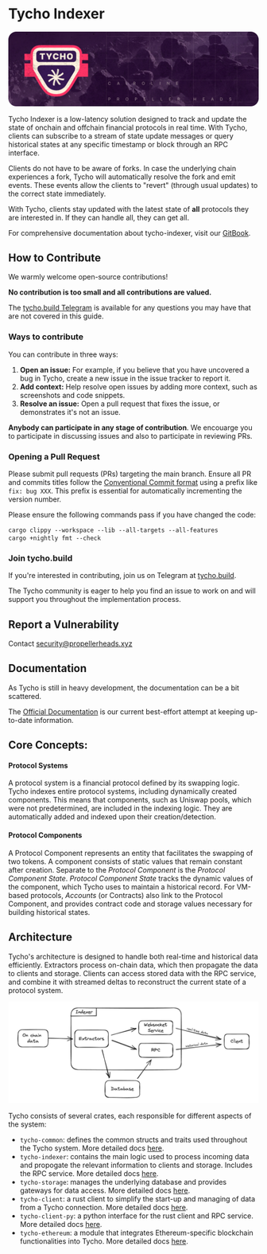 # Tycho Indexer

![Tycho Indexer](./assets/tycho.png)

Tycho Indexer is a low-latency solution designed to track and update the state of onchain and offchain financial
protocols in real time. With Tycho, clients can subscribe to a stream of state update messages or query historical
states at any specific timestamp or block through an RPC interface.

Clients do not have to be aware of forks. In case the underlying chain experiences a fork, Tycho will automatically
resolve the fork and emit events. These events allow the clients to "revert" (through usual updates) to the correct
state immediately.

With Tycho, clients stay updated with the latest state of **all** protocols they are interested in. If they can handle
all, they can get all.

For comprehensive documentation about tycho-indexer, visit our [GitBook](https://docs.propellerheads.xyz/tycho/for-solvers/indexer).

## How to Contribute

We warmly welcome open-source contributions!

**No contribution is too small and all contributions are valued.**

The [tycho.build Telegram](https://t.me/+B4CNQwv7dgIyYTJl) is available for any questions you may have that are not
covered in this guide.

### Ways to contribute

You can contribute in three ways:

1. **Open an issue:** For example, if you believe that you have uncovered a bug
   in Tycho, create a new issue in the issue tracker to report it.
2. **Add context:** Help resolve open issues by adding more context,
   such as screenshots and code snippets.
3. **Resolve an issue:** Open a pull request that fixes the issue, or demonstrates it's not an issue.

**Anybody can participate in any stage of contribution**. We encouarge you to participate in discussing issues and also to
participate in reviewing PRs.

### Opening a Pull Request

Please submit pull requests (PRs) targeting the main branch. Ensure all PR and commits titles follow the [Conventional Commit format](https://www.conventionalcommits.org/en/v1.0.0/) using a prefix like `fix: bug XXX`. This prefix is essential for automatically incrementing the version number.

Please ensure the following commands pass if you have changed the code:

```
cargo clippy --workspace --lib --all-targets --all-features
cargo +nightly fmt --check
```

### Join tycho.build

If you're interested in contributing, join us on Telegram at [tycho.build](https://t.me/+B4CNQwv7dgIyYTJl).

The Tycho community is eager to help you find an issue to work on and will support you throughout the
implementation process.

## Report a Vulnerability

Contact [security@propellerheads.xyz](mailto:security@propellerheads.xyz)

## Documentation

As Tycho is still in heavy development, the documentation can be a bit scattered.

The [Official Documentation](https://docs.propellerheads.xyz/tycho) is our
current best-effort attempt at keeping up-to-date information.

## Core Concepts:

#### Protocol Systems

A protocol system is a financial protocol defined by its swapping logic. Tycho indexes entire protocol systems, 
including dynamically created components. This means that components, such as Uniswap pools, which were not predetermined, 
are included in the indexing logic. They are automatically added and indexed upon their creation/detection.

#### Protocol Components

A Protocol Component represents an entity that facilitates the swapping of two tokens. A component consists of static
values that remain constant after creation. Separate to the _Protocol Component_ is the _Protocol Component State_.
_Protocol Component State_ tracks the dynamic values of the component, which Tycho uses to maintain a historical record.
For VM-based protocols, _Accounts_ (or Contracts) also link to the Protocol Component, and provides contract code and
storage values necessary for building historical states.

## Architecture

Tycho's architecture is designed to handle both real-time and historical data efficiently. Extractors process on-chain data,
which then propagate the data to clients and storage. Clients can access stored data with the RPC service,
and combine it with streamed deltas to reconstruct the current state of a protocol system.

![Tycho Flow Diagram](./assets/tycho_flow_diagram.png)

Tycho consists of several crates, each responsible for different aspects of the system:

- `tycho-common`: defines the common structs and traits used throughout the Tycho system. More detailed docs [here](./tycho-common/README.md).
- `tycho-indexer`: contains the main logic used to process incoming data and propogate the relevant information to clients and storage. Includes the RPC service. More detailed docs [here](./tycho-indexer/README.md).
- `tycho-storage`: manages the underlying database and provides gateways for data access. More detailed docs [here](./tycho-storage/README.md).
- `tycho-client`: a rust client to simplify the start-up and managing of data from a Tycho connection. More detailed docs [here](./tycho-client/README.md).
- `tycho-client-py`: a python interface for the rust client and RPC service. More detailed docs [here](./tycho-client-py/README.md).
- `tycho-ethereum`: a module that integrates Ethereum-specific blockchain functionalities into Tycho. More detailed docs [here](./tycho-ethereum/README.md).
